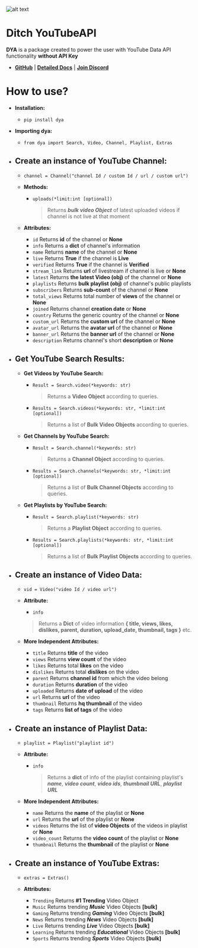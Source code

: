 ![alt text](https://raw.githubusercontent.com/jnsougata/Ditch-YouTubeAPI/main/additional/DYA%20(1).jpg)
# Ditch YouTubeAPI             
 **DYA** is a package created to power the user with YouTube Data API functionality **without API Key**    
    
 - **[GitHub](https://github.com/jnsougata/Ditch-YouTubeAPI)** | **[Detailed Docs](https://verified.gitbook.io/dya-py/)** | **[Join Discord](https://discord.gg/YAFGAaMrTC)** 
# How to use?         
 - **Installation:**     
    - `pip install dya`  
    
 - **Importing dya:**     
    - `from dya import Search, Video, Channel, Playlist, Extras`   
   
 - **Create an instance of YouTube Channel:** 
   - 
     - `channel = Channel("channel Id / custom Id / url / custom url") `    
            
     - **Methods:**
        - `uploads(*limit:int [optional])`       
             > Returns ***bulk video Object*** of latest uploaded videos if channel is not live at that moment
     - **Attributes:** 
       - `id` Returns **id** of the channel or **None**
       - `info` Returns a **dict** of channel's information
       - `name` Returns **name** of the channel or **None**
       - `live` Returns **True** if the channel is **Live**
       - `verified` Returns **True** if the channel is **Verified**
       - `stream_link` Returns **url** of livestream if channel is live or **None** 
       - `latest` Returns **the latest Video (obj)** of the channel or **None**
       - `playlists` Returns **bulk playlist (obj)** of channel's public playlists
       - `subscribers` Returns **sub-count** of the channel or **None**        
       - `total_views` Returns total number of **views** of the channel or **None**           
       - `joined` Returns channel **creation date** or **None**       
       - `country` Returns the generic country of the channel or **None**      
       - `custom_url` Returns the **custom url** of the channel or **None**
       - `avatar_url` Returns the **avatar url** of the channel or **None**       
       - `banner_url` Returns the **banner url** of the channel or **None**  
       - `description` Returns channel's short **description** or **None**
 - **Get YouTube Search Results:**
   - 
     - **Get Videos by YouTube Search:**     
        - `Result = Search.video(*keywords: str)`   
		       
            > Returns a **Video Object** according to queries. 
			     
        - `Results = Search.videos(*keywords: str, *limit:int [optional])`   
		        
           > Returns a list of **Bulk Video Objects** according to queries.    
           
     - **Get Channels by YouTube Search:**    
       
        - `Result = Search.channel(*keywords: str)`          
             > Returns a **Channel Object** according to queries.     
		  
        - `Results = Search.channels(*keywords: str, *limit:int [optional])`          
	 
           > Returns a list of **Bulk Channel Objects** according to queries.    
           
     - **Get Playlists by YouTube Search:**    
        - `Result = Search.playlist(*keywords: str)`          
             > Returns a **Playlist Object** according to queries. 
		 
        - `Results = Search.playlists(*keywords: str, *limit:int [optional])`
            > Returns a list of **Bulk Playlist Objects** according to queries. 
		 
 - **Create an instance of Video Data:**
   - 
     - `vid = Video("video Id / video url")`    
      - **Attribute:**     
         - `info`     
          > Returns a **Dict** of video information **{ title, views, likes, dislikes, parent, duration, upload_date, thumbnail, tags }** etc.      
      
      - **More Independent Attributes:**          
          - `title`  Returns **title** of the video          
          - `views`  Returns **view count** of the video          
          - `likes`  Returns total **likes** on the video          
          - `dislikes`  Returns total **dislikes** on the video          
          - `parent`  Returns **channel id** from which the video belong          
          - `duration`  Returns **duration** of the video          
          - `uploaded`  Returns **date of upload** of the video                   
          - `url` Returns **url** of the video    
          - `thumbnail`  Returns **hq thumbnail** of the video  
          - `tags`  Returns **list of tags** of the video       
 - **Create an instance of Playlist Data:** 
   - 
  
     - `playlist = Playlist("playlist id")`
  
     - **Attribute:**
   
        - `info`   
           > Returns a **dict** of info of the playlist containing playlist's ***name***, ***video count***, ***video ids***, ***thumbnail URL***, ***playlist URL***  
			
     - **More Independent Attributes:**
       - `name`  Returns the **name** of the playlist or **None**  
       - `url`  Returns the **url** of the playlist or **None**
       - `videos`  Returns the list of **video Objects** of the videos in playlist or **None**
       - `video_count`  Returns the **video count** of the playlist or **None**  
       - `thumbnail`  Returns the **thumbnail** of the playlist or **None**  
    
 - **Create an instance of YouTube Extras:**
   - 
      - `extras = Extras()`    
      
      - **Attributes:**    
         - `Trending`  Returns **#1 Trending** Video Object    
         - `Music`  Returns trending ***Music*** Video Objects **[bulk]**   
         - `Gaming`  Returns trending ***Gaming*** Video Objects **[bulk]**    
         - `News`  Returns trending ***News*** Video Objects **[bulk]**    
         - `Live`  Returns trending ***Live*** Video Objects **[bulk]**    
         - `Learning`  Returns trending ***Educational*** Video Objects **[bulk]**    
         - `Sports`  Returns trending ***Sports*** Video Objects **[bulk]**
